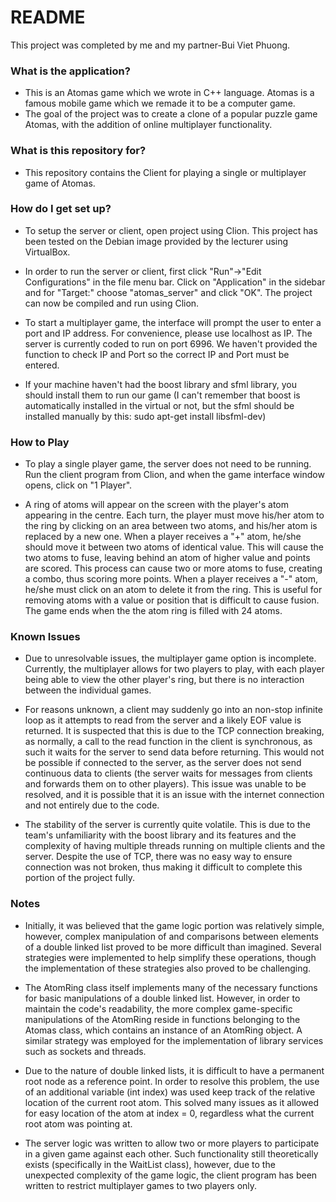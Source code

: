 # README #

This project was completed by me and my partner-Bui Viet Phuong.
### What is the application?
* This is an Atomas game which we wrote in C++ language. Atomas is a famous mobile game which we remade it to be a computer game.
* The goal of the project was to create a clone of a popular puzzle game Atomas, with the addition of online multiplayer functionality.

### What is this repository for? ###

* This repository contains the Client for playing a single or multiplayer game of Atomas.

### How do I get set up? ###

* To setup the server or client, open project using Clion. This project has been tested on the Debian image provided by the lecturer using VirtualBox.

* In order to run the server or client, first click "Run"->"Edit Configurations" in the file menu bar. Click on "Application" in the sidebar and for "Target:" choose "atomas_server" and click "OK". The project can now be compiled and run using Clion.

* To start a multiplayer game, the interface will prompt the user to enter a port and IP address. For convenience, please use localhost as IP. The server is currently coded to run on port 6996. We haven't provided the function to check IP and Port so the correct IP and Port must be entered.

* If your machine haven't had the boost library and sfml library, you should install them to run our game (I can't remember that boost is automatically installed in the virtual or not, but the sfml should be installed manually by this: sudo apt-get install libsfml-dev)

### How to Play ###

* To play a single player game, the server does not need to be running. Run the client program from Clion, and when the game interface window opens, click on "1 Player".

* A ring of atoms will appear on the screen with the player's atom appearing in the centre. Each turn, the player must move his/her atom to the ring by clicking on an area between two atoms, and his/her atom is replaced by a new one. When a player receives a "+" atom, he/she should move it between two atoms of identical value. This will cause the two atoms to fuse, leaving behind an atom of higher value and points are scored. This process can cause two or more atoms to fuse, creating a combo, thus scoring more points. When a player receives a "-" atom, he/she must click on an atom to delete it from the ring. This is useful for removing atoms with a value or position that is difficult to cause fusion. The game ends when the the atom ring is filled with 24 atoms.

### Known Issues ###

* Due to unresolvable issues, the multiplayer game option is incomplete. Currently, the multiplayer allows for two players to play, with each player being able to view the other player's ring, but there is no interaction between the individual games.

* For reasons unknown, a client may suddenly go into an non-stop infinite loop as it attempts to read from the server and a likely EOF value is returned. It is suspected that this is due to the TCP connection breaking, as normally, a call to the read function in the client is synchronous, as such it waits for the server to send data before returning. This would not be possible if connected to the server, as the server does not send continuous data to clients (the server waits for messages from clients and forwards them on to other players). This issue was unable to be resolved, and it is possible that it is an issue with the internet connection and not entirely due to the code.

* The stability of the server is currently quite volatile. This is due to the team's unfamiliarity with the boost library and its features and the complexity of having multiple threads running on multiple clients and the server. Despite the use of TCP, there was no easy way to ensure connection was not broken, thus making it difficult to complete this portion of the project fully.

### Notes ###

* Initially, it was believed that the game logic portion was relatively simple, however, complex manipulation of and comparisons between elements of a double linked list proved to be more difficult than imagined. Several strategies were implemented to help simplify these operations, though the implementation of these strategies also proved to be challenging.

* The AtomRing class itself implements many of the necessary functions for basic manipulations of a double linked list. However, in order to maintain the code's readability, the more complex game-specific manipulations of the AtomRing reside in functions belonging to the Atomas class, which contains an instance of an AtomRing object. A similar strategy was employed for the implementation of <boost> library services such as sockets and threads.

* Due to the nature of double linked lists, it is difficult to have a permanent root node as a reference point. In order to resolve this problem, the use of an additional variable (int index) was used keep track of the relative location of the current root atom. This solved many issues as it allowed for easy location of the atom at index = 0, regardless what the current root atom was pointing at.

* The server logic was written to allow two or more players to participate in a given game against each other. Such functionality still theoretically exists (specifically in the WaitList class), however, due to the unexpected complexity of the game logic, the client program has been written to restrict multiplayer games to two players only.
